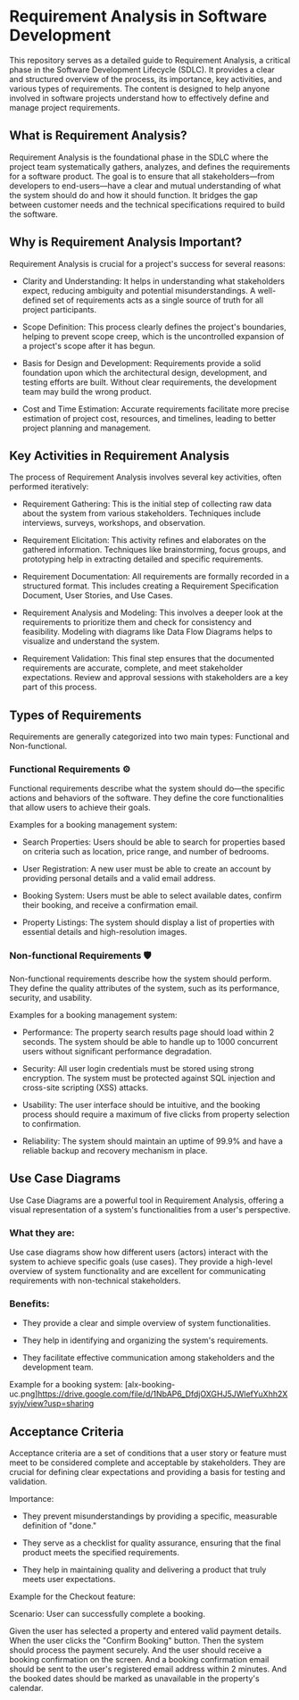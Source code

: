 # Requirement Analysis in Software Development
This repository serves as a detailed guide to Requirement Analysis, a critical phase in the Software Development Lifecycle (SDLC). It provides a clear and structured overview of the process, its importance, key activities, and various types of requirements. The content is designed to help anyone involved in software projects understand how to effectively define and manage project requirements.

## What is Requirement Analysis?
Requirement Analysis is the foundational phase in the SDLC where the project team systematically gathers, analyzes, and defines the requirements for a software product. The goal is to ensure that all stakeholders—from developers to end-users—have a clear and mutual understanding of what the system should do and how it should function. It bridges the gap between customer needs and the technical specifications required to build the software.

## Why is Requirement Analysis Important?
Requirement Analysis is crucial for a project's success for several reasons:

- Clarity and Understanding: It helps in understanding what stakeholders expect, reducing ambiguity and potential misunderstandings. A well-defined set of requirements acts as a single source of truth for all project participants.

- Scope Definition: This process clearly defines the project's boundaries, helping to prevent scope creep, which is the uncontrolled expansion of a project's scope after it has begun.

- Basis for Design and Development: Requirements provide a solid foundation upon which the architectural design, development, and testing efforts are built. Without clear requirements, the development team may build the wrong product.

- Cost and Time Estimation: Accurate requirements facilitate more precise estimation of project cost, resources, and timelines, leading to better project planning and management.

## Key Activities in Requirement Analysis
The process of Requirement Analysis involves several key activities, often performed iteratively:

- Requirement Gathering: This is the initial step of collecting raw data about the system from various stakeholders. Techniques include interviews, surveys, workshops, and observation.

- Requirement Elicitation: This activity refines and elaborates on the gathered information. Techniques like brainstorming, focus groups, and prototyping help in extracting detailed and specific requirements.

- Requirement Documentation: All requirements are formally recorded in a structured format. This includes creating a Requirement Specification Document, User Stories, and Use Cases.

- Requirement Analysis and Modeling: This involves a deeper look at the requirements to prioritize them and check for consistency and feasibility. Modeling with diagrams like Data Flow Diagrams helps to visualize and understand the system.

- Requirement Validation: This final step ensures that the documented requirements are accurate, complete, and meet stakeholder expectations. Review and approval sessions with stakeholders are a key part of this process.

## Types of Requirements
Requirements are generally categorized into two main types: Functional and Non-functional.

### Functional Requirements ⚙️
Functional requirements describe what the system should do—the specific actions and behaviors of the software. They define the core functionalities that allow users to achieve their goals.

Examples for a booking management system:

- Search Properties: Users should be able to search for properties based on criteria such as location, price range, and number of bedrooms.

- User Registration: A new user must be able to create an account by providing personal details and a valid email address.

- Booking System: Users must be able to select available dates, confirm their booking, and receive a confirmation email.

- Property Listings: The system should display a list of properties with essential details and high-resolution images.

### Non-functional Requirements 🛡️
Non-functional requirements describe how the system should perform. They define the quality attributes of the system, such as its performance, security, and usability.

Examples for a booking management system:

- Performance: The property search results page should load within 2 seconds. The system should be able to handle up to 1000 concurrent users without significant performance degradation.

- Security: All user login credentials must be stored using strong encryption. The system must be protected against SQL injection and cross-site scripting (XSS) attacks.

- Usability: The user interface should be intuitive, and the booking process should require a maximum of five clicks from property selection to confirmation.

- Reliability: The system should maintain an uptime of 99.9% and have a reliable backup and recovery mechanism in place.

## Use Case Diagrams
Use Case Diagrams are a powerful tool in Requirement Analysis, offering a visual representation of a system's functionalities from a user's perspective.

### What they are:
Use case diagrams show how different users (actors) interact with the system to achieve specific goals (use cases). They provide a high-level overview of system functionality and are excellent for communicating requirements with non-technical stakeholders.

### Benefits:

- They provide a clear and simple overview of system functionalities.

- They help in identifying and organizing the system's requirements.

- They facilitate effective communication among stakeholders and the development team.

Example for a booking system:
[alx-booking-uc.png]https://drive.google.com/file/d/1NbAP6_DfdjOXGHJ5JWlefYuXhh2Xsyjy/view?usp=sharing

## Acceptance Criteria
Acceptance criteria are a set of conditions that a user story or feature must meet to be considered complete and acceptable by stakeholders. They are crucial for defining clear expectations and providing a basis for testing and validation.

Importance:

- They prevent misunderstandings by providing a specific, measurable definition of "done."

- They serve as a checklist for quality assurance, ensuring that the final product meets the specified requirements.

- They help in maintaining quality and delivering a product that truly meets user expectations.

Example for the Checkout feature:

Scenario: User can successfully complete a booking.

Given the user has selected a property and entered valid payment details.
When the user clicks the "Confirm Booking" button.
Then the system should process the payment securely.
And the user should receive a booking confirmation on the screen.
And a booking confirmation email should be sent to the user's registered email address within 2 minutes.
And the booked dates should be marked as unavailable in the property's calendar.
